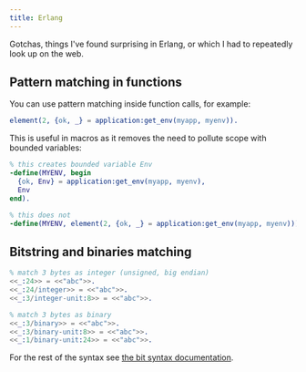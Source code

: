 ```yaml
---
title: Erlang
---
```


Gotchas, things I've found surprising in Erlang, or which I had to repeatedly look up on
the web.

## Pattern matching in functions

You can use pattern matching inside function calls, for example:
```erlang
element(2, {ok, _} = application:get_env(myapp, myenv)).
```

This is useful in macros as it removes the need to pollute scope with bounded
variables:
```erlang
% this creates bounded variable Env
-define(MYENV, begin
  {ok, Env} = application:get_env(myapp, myenv),
  Env
end).

% this does not
-define(MYENV, element(2, {ok, _} = application:get_env(myapp, myenv))).
```

## Bitstring and binaries matching

```erlang
% match 3 bytes as integer (unsigned, big endian)
<<_:24>> = <<"abc">>.
<<_:24/integer>> = <<"abc">>.
<<_:3/integer-unit:8>> = <<"abc">>.

% match 3 bytes as binary
<<_:3/binary>> = <<"abc">>.
<<_:3/binary-unit:8>> = <<"abc">>.
<<_:1/binary-unit:24>> = <<"abc">>.
```

For the rest of the syntax see [the bit syntax
documentation](http://erlang.org/doc/programming_examples/bit_syntax.html).

